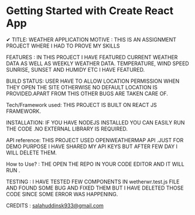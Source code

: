 # Getting Started with Create React App
 ✔    TITLE: WEATHER APPLICATION
 MOTIVE : THIS IS AN ASSIGNMENT PROJECT WHERE I HAD TO PROVE MY SKILLS
 
 FEATURES : IN THIS PROJECT I HAVE FEATURED CURRENT WEATHER DATA AS WELL AS WEEKLY WEATHER DATA. TEMPERATURE, WIND SPEED SUNRISE, SUNSET AND HUMIDY ETC I HAVE FEATURED.
 
 BUILD STATUS: USER HAVE TO ALLOW LOCATION PERMISSION WHEN THEY OPEN THE SITE OTHERWISE NO DEFAULT LOCATION IS PROVIDED.APART FROM THIS OTHER BUGS ARE TAKEN CARE OF.
 
 Tech/Framework used: THIS PROJECT IS BUILT ON REACT JS FRAMEWORK.
 
 INSTALLATION: IF YOU HAVE NODEJS INSTALLED YOU CAN EASILY RUN THE CODE .NO EXTERNAL LIBRARY IS REQUIRED.
 
 
 API reference: THIS PROJECT USED OPENWEATHERMAP API .JUST FOR DEMO PURPOSE I HAVE SHARED MY API KEYS BUT AFTER FEW DAY I WILL DELETE THEM.

 How to Use? : THE OPEN THE REPO IN YOUR CODE EDITOR AND IT WILL RUN .
 
 
 TESTING : I HAVE TESTED FEW COMPONENTS IN wetherwr.test.js FILE AND FOUND SOME BUG AND FIXED THEM BUT I HAVE DELETED THOSE CODE SINCE SOME ERROR WAS HAPPENING.
 
 CREDITS : salahuddinsk933@gmail.com
 
 




